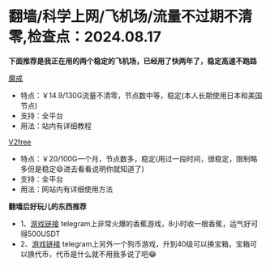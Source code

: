 # 翻墙/科学上网/飞机场/流量不过期不清零,检查点：2024.08.17
**下面推荐是我正在用的两个稳定的飞机场，已经用了快两年了，稳定高速不跑路**

 [魔戒](https://mojie.host/register?aff=1pWspTHg#tt)
* 特点：￥14.9/130G流量不清零，节点数中等，稳定(本人长期使用日本和美国节点)
* 支持：全平台 
* 用法：站内有详细教程

 [V2free](https://w1.v2free.cc/auth/register?code=QKu7#tt) 
* 特点：￥20/100G一个月，节点数多，稳定(用过一段时间，很稳定，限制略多但是稳定😄进去看看说明你就知道了) 
* 支持：全平台 
* 用法：网站内有详细使用方法

**翻墙后好玩儿的东西推荐**
* 1、[游戏链接](https://t.me/OfficialBananaBot/banana?startapp=referral=C4FOJJ6#tt) telegram上非常火爆的香蕉游戏，8小时收一根香蕉，运气好可得500USDT
* 2、[游戏链接](https://t.me/DejenDogBot/djdog?startapp=6f7bcb98#tt) telegram上另外一个狗币游戏，升到40级可以换宝箱，宝箱可以换代币，代币是什么就不用我多说了吧😂

 
 
